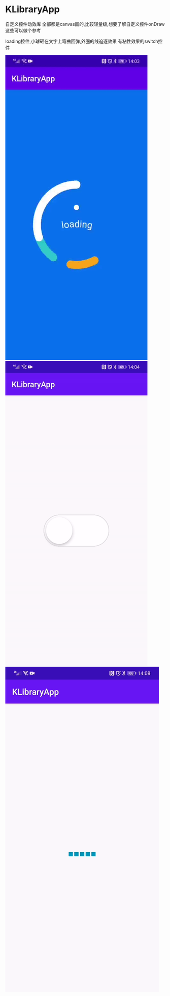 # KLibraryApp
自定义控件动效库
全部都是canvas画的,比较轻量级,想要了解自定义控件onDraw这些可以做个参考

loading控件,小球砸在文字上弯曲回弹,外圈的线追逐效果   有粘性效果的switch控件

![loading](https://github.com/wudifamo/TestTinker/blob/master/gif/loading.gif)
![switch](https://github.com/wudifamo/TestTinker/blob/master/gif/switch.gif)
![switch](https://github.com/wudifamo/TestTinker/blob/master/gif/rect_loading.gif)

